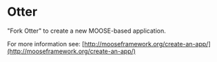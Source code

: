 Otter
=====

"Fork Otter" to create a new MOOSE-based application.

For more information see: [http://mooseframework.org/create-an-app/](http://mooseframework.org/create-an-app/)
